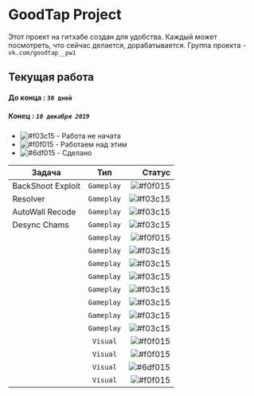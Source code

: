 # GoodTap Project
Этот проект на гитхабе создан для удобства. Каждый может посмотреть, что сейчас делается, дорабатывается.
Группа проекта - `vk.com/goodtap__pw1`  
  
## Текущая работа 
#### До конца : `30 дней`  
##### Конец : `10 декабря 2019`  
  
  
- ![#f03c15](https://placehold.it/15/f03c15/000000?text=+) - Работа не начата
- ![#f0f015](https://placehold.it/15/f0f015/000000?text=+) - Работаем над этим
- ![#6df015](https://placehold.it/15/6df015/000000?text=+) - Сделано  

  
    
|    Задача     |         Тип        | Статус |
| ------------- |:------------------:| -----:|
| BackShoot Exploit | `Gameplay`           | ![#f0f015](https://placehold.it/15/f03c15/000000?text=+) |
| Resolver      | `Gameplay`         | ![#f03c15](https://placehold.it/15/f0f015/000000?text=+) |
| AutoWall Recode | `Gameplay`           | ![#f03c15](https://placehold.it/15/6df015/000000?text=+) |
| Desync Chams | `Gameplay`           | ![#f03c15](https://placehold.it/15/f03c15/000000?text=+) |
|  | `Gameplay`           | ![#f0f015](https://placehold.it/15/f0f015/000000?text=+) |
|  | `Gameplay`           | ![#f03c15](https://placehold.it/15/f03c15/000000?text=+) |
|  | `Gameplay`           | ![#f03c15](https://placehold.it/15/f03c15/000000?text=+) |
|  | `Gameplay`           | ![#f03c15](https://placehold.it/15/f03c15/000000?text=+) |
|  | `Gameplay`           | ![#f03c15](https://placehold.it/15/f03c15/000000?text=+) |
|  | `Gameplay`           | ![#f03c15](https://placehold.it/15/f03c15/000000?text=+) |
|  | `Gameplay`           | ![#f03c15](https://placehold.it/15/f03c15/000000?text=+) |
|  | `Gameplay`           | ![#f03c15](https://placehold.it/15/f03c15/000000?text=+) |
| | `Visual`           | ![#f0f015](https://placehold.it/15/f03c15/000000?text=+) |
|  | `Visual`           | ![#f0f015](https://placehold.it/15/f03c15/000000?text=+) |
|  | `Visual`           | ![#6df015](https://placehold.it/15/f03c15/000000?text=+) |
|  | `Visual`           | ![#f0f015](https://placehold.it/15/f03c15/000000?text=+) |
